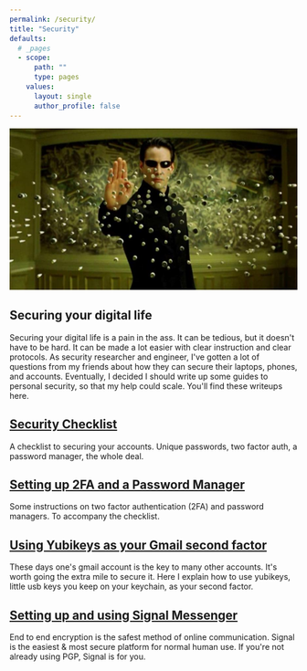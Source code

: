 ```yaml
---
permalink: /security/
title: "Security"
defaults:
  # _pages
  - scope:
      path: ""
      type: pages
    values:
      layout: single
      author_profile: false 
---
```


![image alt text](/assets/images/image_0.png)

## Securing your digital life

Securing your digital life is a pain in the ass. It can be tedious, but it doesn't have to be hard. It can be made a lot easier with clear instruction and clear protocols. As security researcher and engineer, I've gotten a lot of questions from my friends about how they can secure their laptops, phones, and accounts. Eventually, I decided I should write up some guides to personal security, so that my help could scale. You'll find these writeups here.

## [Security Checklist](/security/security-checklist/)

A checklist to securing your accounts. Unique passwords, two factor auth, a password manager, the whole deal.

## [Setting up 2FA and a Password Manager](/security/post-account-security/)

Some instructions on two factor authentication (2FA) and password managers. To accompany the checklist.

## [Using Yubikeys as your Gmail second factor](/security/yubikeys-for-gmail/)

These days one's gmail account is the key to many other accounts. It's worth going the extra mile to secure it. Here I explain how to use yubikeys, little usb keys you keep on your keychain, as your second factor.  

## [Setting up and using Signal Messenger](/security/signal-setup/)

End to end encryption is the safest method of online communication. Signal is the easiest & most secure platform for normal human use. If you're not already using PGP, Signal is for you. 
